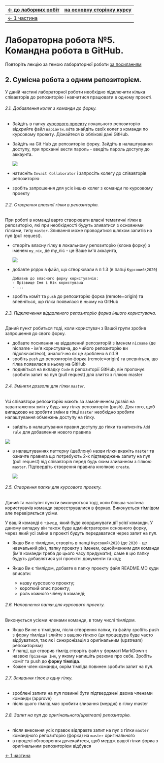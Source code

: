 | [<- до лаборних робіт](README.md)   | [на основну сторінку курсу](../README.md) |
| ----------------------------------- | ----------------------------------------- |
| [<- 1 частина](lab5_1GitHubFork.md) |                                           |

# Лабораторна робота №5. Командна робота в GitHub.

Повторіть лекцію за темою лабораторної роботи [за посиланням](../Лекц/GitHub.md)

## 2. Сумісна робота з одним репозиторієм.

У даній частині лабораторної роботи необхідно підключити кілька співавторів до репозиторію і навчитися працювати в одному проекті. 

###### 2.1. Добавлення колег з команди до форку.

- Зайдіть в папку  [курсового проекту](..\Курсовий)  локального репозиторію відкрийте файл `варіанти.md`та знайдіть своїх колег з команди по курсовому проекту. Дізнайтеся їх облікові дані GitHub.

- Зайдіть на Git Hub до репозиторію форку. Зайдіть в налаштування доступу, при проханні вести пароль - введіть пароль доступу до аккаунта. 

  ![](githubmedia/13.png)

- натисніть `Invait Collaborator` і запросіть колегу до співавторів репозиторію

- зробіть запрошення для усіх інших колег з команди по курсовому проекту

###### 2.2. Створення власної гілки в репозиторію.

При роботі в команді варто створювати власні тематичні гілки в репозиторію, які при необхідності будуть зливатися з основними гілками, типу `master`. Зливання може проводитися шляхом запитів на пул (pull request). 

- створіть власну гілку в локальному репозиторію (клона форку) з іменем `my_nic`, де my_nic - це Ваше ім'я аккаунта, 

  ![](githubmedia/15.png)

- добавте рядок в файл, що створювали в п 1.3 (в папці `Курсовий\2020`) 

  ```
  Добавив до власного форку користувачів:
  - Прізвище Імя і Нік користувача
  - ...
  ```

- зробіть коміт та  `push` до репозиторію форка (remote=origin) та впевніться, що гілка появилася в ньому на GitHub

###### 2.3. Підключення віддаленого репозиторію форка іншого користувача. 

Даний пункт робиться тоді, коли користувач з Вашої групи зробив запрошення до свого форку.

- добавте посилання на віддалений репозиторій з іменем `nicname` (де nicname - ім'я користувача, до чийого репозиторію ви підключаєтеся), аналогічно як це зроблено в п.1.9
- зробіть  `push` до репозиторію форка (remote=origin) та впевніться, що гілка появилася в ньому на GitHub
- подивіться на вкладку `Code` в репозиторії GitHub, він пропонує зробити запит на пул  (pull request) для злиття з гілкою master

###### 2.4. Змінити дозволи для гілки `master`.    

Усі співавтори репозиторію мають за замовченням дозвіл на завантаження змін у будь-яку гілку репозиторію (push). Для того, щоб випадково не зробити зміни в гілці `master` необхідно зробити налаштування обмежень доступу на гілку.

- зайдіть в налаштування правил доступу до гілки та натисніть `Add rule` для добавлення нового правила

![](githubmedia/16.png)

- в налаштуваннях паттерну (шаблону) назви гілки вкажіть `master` та означте правила що потребують 2-х підтверджень запиту на пул (pull request) від співавторів перед будь яким зливанням з гілкою `master`. Підтвердіть створення правила кнопкою `create`.

  ![](githubmedia/17.png)

###### 2.5. Створення папки для курсового проекту.

Даний та наступні пункти виконуються тоді, коли більша частина користувачів команди зареєструвалися в форках. Виконується тімлідом але перевіряється усіми. 

У вашій команді є `тімлід`, який буде координувати дії усієї команди. У даному випадку він також буде адміністратором основного форку, через який усі зміни в проекті будуть передаватися через запит на пул. 

- Якщо Ви є тімлідом, створіть в папці `Курсовий\2020` (де `2020` - це навчальний рік), папку проекту з іменем, однойменним для команди (ім'я команди треба до цього часу придумати); саме в цю папку будуть добавлятися усі проектні документи та код;

- Якщо Ви є тімлідом, добавте в папку проекту файл README.MD куди вписати:

  - назву курсового проекту;
  - короткий опис проекту;
  - роль кожного члену в команді; 

###### 2.6. Наповнення папки для курсового проекту.

  Виконується усієми членами команди, в тому числі тімлідом.

- Якщо Ви не є тімлідом, після створення папки, та файлу зробіть push з форку тімліда і злийте з вашою гілкою (ця процедура буде часто відбуватися, так як і синхронізація з оригінальним (upstream) репозиторієм) 
- У папці, що створив тімлід створіть файл у форматі MarkDown з назвою `Прізвище Імя`, у якому напишіть резюме про себе. Зробіть коміт та push до **форку тімліда**.
- Кожен член команди, окрім тімліда повинен зробити запит на пул.         

###### 2.7. Зливання гілок в одну гілку. 

- зроблені запити на пул повинні бути підтверджені двома членами команди (approve)
- після цього тімлід має зробити зливання (мердж) в гілку master 

###### 2.8. Запит на пул до оригінального(upstream) репозиторію.

-  після внесення усіх правок відправте запит на пул з гілки `master` командного репозиторію (форка) на `master` оригінального
- в процесі обговорення дочекайтеся, щоб мердж вашої гілки форка з оригінальним репозиторієм відбувся       

[<- 1 частина](lab5_1GitHubFork.md)